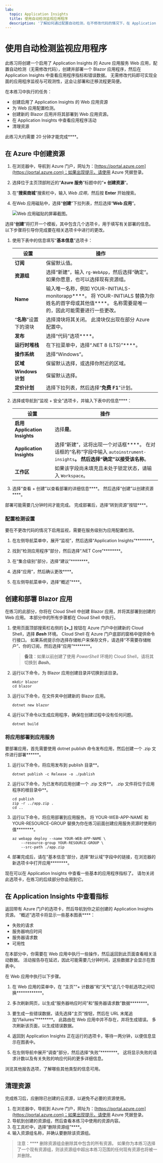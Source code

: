 ```yaml
---
lab:
  topic: Application Insights
  title: 使用自动检测监视应用程序
  description: '了解如何通过配置自动检测，在不修改代码的情况下，在 Application Insights 中监视应用程序 '
---
```


# 使用自动检测监视应用程序

此练习将创建一个启用了 Application Insights 的 Azure 应用服务 Web 应用，配置自动检测（无需修改代码），创建并部署一个 Blazor 应用程序，然后在 Application Insights 中查看应用程序指标和错误数据。 无需修改代码即可实现全面的应用程序监视与可观测性，这会让部署和迁移流程更简便。

在本练习中执行的任务：

* 创建启用了 Application Insights 的 Web 应用资源
* 为 Web 应用配置检测。
* 创建新的 Blazor 应用并将其部署到 Web 应用资源。
* 在 Application Insights 中查看应用程序活动
* 清理资源

此练习大约需要 20 分钟才能完成****。

## 在 Azure 中创建资源

1. 在浏览器中，导航到 Azure 门户，网址为：[https://portal.azure.com](https://portal.azure.com)；如果出现提示，请使用 Azure 凭据登录。
1. 选择位于主页顶部附近的“**Azure 服务**”标题中的“**+ 创建资源**”。 
1. 在“**搜索商城**”搜索栏中，输入 *Web 应用*，然后按 **Enter** 开始搜索。
1. 在Web 应用磁贴中，选择“**创建**”下拉列表，然后选择“**Web 应用**”。

    ![Web 应用磁贴的屏幕截图。](./media/create-web-app-tile.png)

选择“**创建**”将打开一个模板，其中包含几个选项卡，用于填写有关部署的信息。 以下步骤将引导你完成要在相关选项卡中进行的更改。

1. 使用下表中的信息填写“**基本信息**”选项卡：

    | 设置 | 操作 |
    |--|--|
    | **订阅** | 保留默认值。 |
    | **资源组** | 选择“新建”，输入 `rg-WebApp`，然后选择“确定”。 如果你愿意，也可以选择现有资源组。 |
    | **Name** | 输入唯一名称，例如 YOUR-INITIALS-monitorapp****。 将 YOUR-INITIALS 替换为你姓名的首字母或其他值****。 名称需要是唯一的，因此可能需要进行一些更改。 |
    | “**名称**”设置下的滑块 | 选择滑块将其关闭。 此滑块仅出现在部分 Azure 配置中。 |
    | **发布** | 选择“代码”选项****。 |
    | **运行时堆栈** | 在下拉菜单中，选择“.NET 8 (LTS)”****。 |
    | **操作系统** | 选择“Windows”。 |
    | **区域** | 保留默认选择，或选择你附近的区域。 |
    | **Windows 计划** | 保留默认选择。 |
    | **定价计划** | 选择下拉列表，然后选择“**免费 F1**”计划。 |

1. 选择或导航到“监视 + 安全”选项卡，并输入下表中的信息****：

    | 设置 | 操作 |
    |--|--|
    | **启用 Application Insights** | 选择**是**。 |
    | **Application Insights** | 选择“新建”，这将出现一个对话框****。 在对话框的“名称”字段中输入 `autoinstrument-insights`****。 然后选择“确定”以接受该名称****。 |
    | **工作区** | 如果该字段尚未填充且未处于锁定状态，请输入 `Workspace`。 |

1. 选择“查看 + 创建”以查看部署的详细信息****。 然后选择“创建”以创建资源****。

部署可能需要几分钟时间才能完成。 完成部署后，选择“转到资源”按钮****。

### 配置检测设置

要在不更改代码的情况下启用监视，需要在服务级别为应用配置检测。

1. 在左侧导航菜单中，展开“监视”，然后选择“Application Insights”********。

1. 找到“检测应用程序”部分，然后选择“.NET Core”********。

1. 在“集合级别”部分，选择“建议”********。

1. 选择“应用”，然后确认更改****。

1. 在左侧导航菜单中，选择“概述”****。

## 创建和部署 Blazor 应用

在练习的此部分，你将在 Cloud Shell 中创建 Blazor 应用，并将其部署到创建的 Web 应用。 本部分中的所有步骤都在 Cloud Shell 中执行。

1. 使用页面顶部搜索栏右侧的 **[\>_]** 按钮在 Azure 门户中创建新的 Cloud Shell，选择 ***Bash*** 环境。 Cloud Shell 在 Azure 门户底部的窗格中提供命令行接口。 如果系统提示你选择存储帐户来保存文件，请选择“不需要存储帐户”、你的订阅，然后选择“应用”********。

    > **备注**：如果以前创建了使用 *PowerShell* 环境的 Cloud Shell，请将其切换到 ***Bash***。

1. 运行以下命令，为 Blazor 应用创建目录并切换到该目录。

    ```
    mkdir blazor
    cd blazor
    ```

1. 运行以下命令，在文件夹中创建新的 Blazor 应用。

    ```
    dotnet new blazor
    ```

1. 运行以下命令以生成应用程序，确保在创建过程中没有任何问题。

    ```
    dotnet build
    ```

### 将应用部署到应用服务

要部署应用，首先需要使用 dotnet publish 命令发布应用，然后创建一个 .zip 文件进行部署******。

1. 运行以下命令，将应用发布到 publish 目录**。

    ```
    dotnet publish -c Release -o ./publish
    ```

1. 运行以下命令，为已发布的应用创建一个 .zip 文件**。 .zip 文件将位于应用程序的根目录中**。

    ```
    cd publish
    zip -r ../app.zip .
    cd ..
    ```

1. 运行以下命令，将应用部署到应用服务。 将 YOUR-WEB-APP-NAME 和 YOUR-RESOURCE-GROUP 替换为你在练习前面创建应用服务资源时使用的值********。

    ```
    az webapp deploy --name YOUR-WEB-APP-NAME \
        --resource-group YOUR-RESOURCE-GROUP \
        --src-path ./app.zip
    ```

1. 部署完成后，请在“基本信息”部分，选择“默认域”字段中的链接，在浏览器的新选项卡中打开应用********。

现在可以在 Application Insights 中查看一些基本的应用程序指标了。 请勿关闭此选项卡，在练习的后续部分你会用到它。

## 在 Application Insights 中查看指标

返回带有 Azure 门户的选项卡，然后导航到你之前创建的 Application Insights 资源。 “概述”选项卡将显示一些基本图表****：

* 失败的请求
* 服务器响应时间
* 服务器请求数
* 可用性

在本部分中，你需要在 Web 应用中执行一些操作，然后返回到此页面查看相关活动数据。 活动报告存在延迟，因此可能需要几分钟时间，这些数据才会显示在图表中。

在 Web 应用中执行以下步骤。

1. 在 Web 应用的菜单中，在 “主页”“+ 计数器”和“天气”这几个导航选项之间切换************。

1. 多次刷新网页，以生成“服务器响应时间”和“服务器请求数”数据********。

1. 要生成一些错误数据，请先选择“主页”按钮，然后在 URL 末尾追加“/failures”********。 此路由在 Web 应用中并不存在，并将生成错误。 多次刷新该页面，以生成错误数据。

1. 返回到 Application Insights 正在运行的选项卡，等待一两分钟，以便信息显示在图表中。 

1. 在左侧导航中展开“调查”部分，然后选择“失败”********。 这将显示失败的请求计数以及有关失败的响应代码的更多详细信息。

浏览其他报告选项，了解哪些其他类型的信息可用。 

## 清理资源

完成练习后，应删除已创建的云资源，以避免不必要的资源使用。

1. 在浏览器中，导航到 Azure 门户，网址为：[https://portal.azure.com](https://portal.azure.com)；如果出现提示，请使用 Azure 凭据登录。
1. 导航到创建的资源组，然后查看本练习中使用的资源内容。
1. 在工具栏中，选择“删除资源组”****。
1. 输入资源组名称，并确认要删除该资源组。

> 注意：**** 删除资源组会删除其中包含的所有资源。 如果你为本练习选择了一个现有资源组，则该资源组中超出本练习范围的任何现有资源也将被一并删除。
